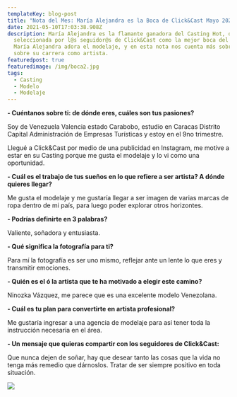 ```yaml
---
templateKey: blog-post
title: "Nota del Mes: María Alejandra es la Boca de Click&Cast Mayo 2021"
date: 2021-05-10T17:03:38.908Z
description: María Alejandra es la flamante ganadora del Casting Hot, quién fue
  seleccionada por l@s seguidor@s de Click&Cast como la mejor boca del concurso.
  María Alejandra adora el modelaje, y en esta nota nos cuenta más sobre ella y
  sobre su carrera como artista.
featuredpost: true
featuredimage: /img/boca2.jpg
tags:
  - Casting
  - Modelo
  - Modelaje
---
```

**\- Cuéntanos sobre ti: de dónde eres, cuáles son tus pasiones?**

Soy de Venezuela Valencia estado Carabobo, estudio en Caracas Distrito Capital Administración de Empresas Turísticas y estoy en el 9no trimestre. 

Llegué a Click&Cast por medio de una publicidad en Instagram, me motive a estar en su Casting porque me gusta el modelaje y lo vi como una oportunidad.

**\- Cuál es el trabajo de tus sueños en lo que refiere a ser artista? A dónde quieres llegar?**

Me gusta el modelaje y me gustaría llegar a ser imagen de varias marcas de ropa dentro de mi país, para luego poder explorar otros horizontes.

**\- Podrías definirte en 3 palabras?**

Valiente, soñadora y entusiasta.

**\- Qué significa la fotografía para ti?**

Para mí la fotografía es ser uno mismo, reflejar ante un lente lo que eres y transmitir emociones.

**\- Quién es el ó la artista que te ha motivado a elegir este camino?**

Ninozka Vázquez, me parece que es una excelente modelo Venezolana.

**\- Cuál es tu plan para convertirte en artista profesional?**

Me gustaría ingresar a una agencia de modelaje para así tener toda la instrucción necesaria en el área.

**\- Un mensaje que quieras compartir con los seguidores de Click&Cast:**

Que nunca dejen de soñar, hay que desear tanto las cosas que la vida no tenga más remedio que dárnoslos. Tratar de ser siempre positivo en toda situación.

![](/img/boca-1.jpg)

<!--EndFragment-->
